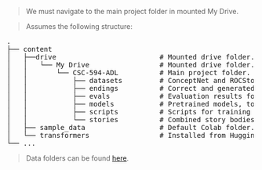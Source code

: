 > We must navigate to the main project folder in mounted My Drive. 

> Assumes the following structure:
<pre>.
├── content
│   ├──drive                         # Mounted drive folder.
│   │   └── My Drive                 # Mounted drive folder.
│   │       └── CSC-594-ADL          # Main project folder.
│   │           ├── datasets         # ConceptNet and ROCStories.
│   │           ├── endings          # Correct and generated endings per model.
│   │           ├── evals            # Evaluation results for stories and endings per model.
│   │           ├── models           # Pretrained models, tokenizers, vocabulary, etc.
│   │           ├── scripts          # Scripts for training and generation.
│   │           └── stories          # Combined story bodies and generated endings per model.
│   ├── sample_data                  # Default Colab folder.
│   └── transformers                 # Installed from HuggingFace.
└── ...
</pre>

> Data folders can be found [here](https://drive.google.com/file/d/1kln_MWhgjuffYAnmOKCcnNCa3M9sIfMl/view?usp=sharing).
